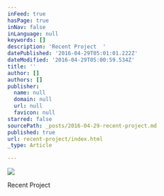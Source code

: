 ```yaml
---
inFeed: true
hasPage: true
inNav: false
inLanguage: null
keywords: []
description: 'Recent Project  '
datePublished: '2016-04-29T05:01:01.222Z'
dateModified: '2016-04-29T05:00:59.534Z'
title: ''
author: []
authors: []
publisher:
  name: null
  domain: null
  url: null
  favicon: null
starred: false
sourcePath: _posts/2016-04-29-recent-project.md
published: true
url: recent-project/index.html
_type: Article

---
```

![](https://the-grid-user-content.s3-us-west-2.amazonaws.com/7903e73c-c0d8-4e7c-a28e-53f1ecabd0f9.jpg)

Recent Project